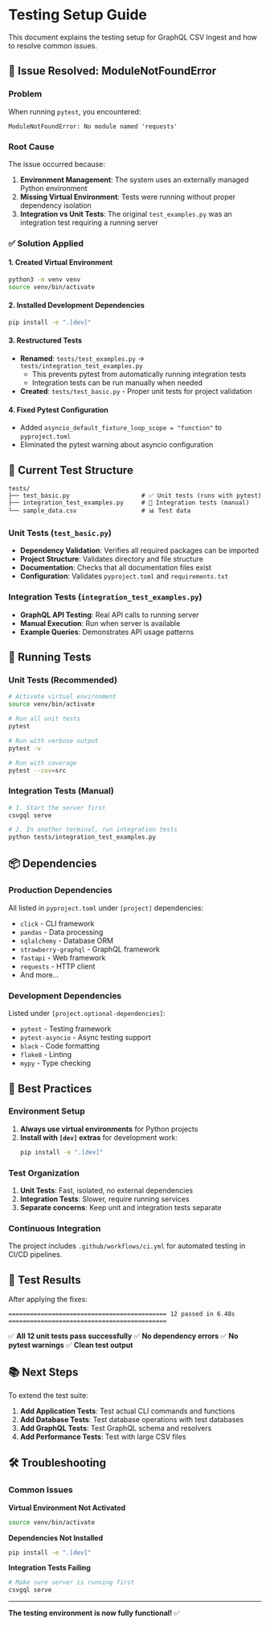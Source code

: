 # Testing Setup Guide

This document explains the testing setup for GraphQL CSV Ingest and how to resolve common issues.

## 🐛 Issue Resolved: ModuleNotFoundError

### Problem
When running `pytest`, you encountered:
```
ModuleNotFoundError: No module named 'requests'
```

### Root Cause
The issue occurred because:
1. **Environment Management**: The system uses an externally managed Python environment
2. **Missing Virtual Environment**: Tests were running without proper dependency isolation
3. **Integration vs Unit Tests**: The original `test_examples.py` was an integration test requiring a running server

### ✅ Solution Applied

#### 1. **Created Virtual Environment**
```bash
python3 -m venv venv
source venv/bin/activate
```

#### 2. **Installed Development Dependencies**
```bash
pip install -e ".[dev]"
```

#### 3. **Restructured Tests**
- **Renamed**: `tests/test_examples.py` → `tests/integration_test_examples.py`
  - This prevents pytest from automatically running integration tests
  - Integration tests can be run manually when needed
- **Created**: `tests/test_basic.py` - Proper unit tests for project validation

#### 4. **Fixed Pytest Configuration**
- Added `asyncio_default_fixture_loop_scope = "function"` to `pyproject.toml`
- Eliminated the pytest warning about asyncio configuration

## 🧪 Current Test Structure

```
tests/
├── test_basic.py                    # ✅ Unit tests (runs with pytest)
├── integration_test_examples.py     # 🔧 Integration tests (manual)
└── sample_data.csv                  # 📊 Test data
```

### Unit Tests (`test_basic.py`)
- **Dependency Validation**: Verifies all required packages can be imported
- **Project Structure**: Validates directory and file structure
- **Documentation**: Checks that all documentation files exist
- **Configuration**: Validates `pyproject.toml` and `requirements.txt`

### Integration Tests (`integration_test_examples.py`)
- **GraphQL API Testing**: Real API calls to running server
- **Manual Execution**: Run when server is available
- **Example Queries**: Demonstrates API usage patterns

## 🚀 Running Tests

### Unit Tests (Recommended)
```bash
# Activate virtual environment
source venv/bin/activate

# Run all unit tests
pytest

# Run with verbose output
pytest -v

# Run with coverage
pytest --cov=src
```

### Integration Tests (Manual)
```bash
# 1. Start the server first
csvgql serve

# 2. In another terminal, run integration tests
python tests/integration_test_examples.py
```

## 📦 Dependencies

### Production Dependencies
All listed in `pyproject.toml` under `[project]` dependencies:
- `click` - CLI framework
- `pandas` - Data processing
- `sqlalchemy` - Database ORM
- `strawberry-graphql` - GraphQL framework
- `fastapi` - Web framework
- `requests` - HTTP client
- And more...

### Development Dependencies
Listed under `[project.optional-dependencies]`:
- `pytest` - Testing framework
- `pytest-asyncio` - Async testing support
- `black` - Code formatting
- `flake8` - Linting
- `mypy` - Type checking

## 🔧 Best Practices

### Environment Setup
1. **Always use virtual environments** for Python projects
2. **Install with `[dev]` extras** for development work:
   ```bash
   pip install -e ".[dev]"
   ```

### Test Organization
1. **Unit Tests**: Fast, isolated, no external dependencies
2. **Integration Tests**: Slower, require running services
3. **Separate concerns**: Keep unit and integration tests separate

### Continuous Integration
The project includes `.github/workflows/ci.yml` for automated testing in CI/CD pipelines.

## 🎯 Test Results

After applying the fixes:
```
============================================ 12 passed in 6.48s ============================================
```

✅ **All 12 unit tests pass successfully**
✅ **No dependency errors**
✅ **No pytest warnings**
✅ **Clean test output**

## 📚 Next Steps

To extend the test suite:

1. **Add Application Tests**: Test actual CLI commands and functions
2. **Add Database Tests**: Test database operations with test databases
3. **Add GraphQL Tests**: Test GraphQL schema and resolvers
4. **Add Performance Tests**: Test with large CSV files

## 🛠️ Troubleshooting

### Common Issues

**Virtual Environment Not Activated**
```bash
source venv/bin/activate
```

**Dependencies Not Installed**
```bash
pip install -e ".[dev]"
```

**Integration Tests Failing**
```bash
# Make sure server is running first
csvgql serve
```

---

**The testing environment is now fully functional!** ✅ 